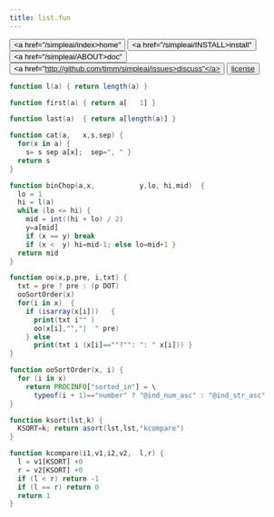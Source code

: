 ```yaml
---
title: list.fun
---
```


<button class="button button1"><a href="/simpleai/index>home"</a></button>
<button class="button button2"><a href="/simpleai/INSTALL>install"</a></button>
<button class="button button1"><a href="/simpleai/ABOUT>doc"</a></button>
<button class="button button2"><a href="http://github.com/timm/simpleai/issues>discuss"</a></button>
<button class="button button1"><a href="/simpleai/LICENSE">license</a></button>

```awk
function l(a) { return length(a) }
```

```awk
function first(a) { return a[   1] }
```
```awk
function last(a)  { return a[length(a)] }
```

```awk
function cat(a,   x,s,sep) {
  for(x in a) {
    s= s sep a[x];  sep=", " }
  return s
}
```


```awk
function binChop(a,x,           y,lo, hi,mid)  {
  lo = 1
  hi = l(a)
  while (lo <= hi) {
    mid = int((hi + lo) / 2)
    y=a[mid]
    if (x == y) break
    if (x <  y) hi=mid-1; else lo=mid+1 }
  return mid 
}
```

```awk
function oo(x,p,pre, i,txt) {
  txt = pre ? pre : (p DOT)
  ooSortOrder(x)
  for(i in x)  {
    if (isarray(x[i]))   {
      print(txt i"" )
      oo(x[i],"","|  " pre)
    } else
      print(txt i (x[i]==""?"": ": " x[i])) }
}
```

```awk
function ooSortOrder(x, i) {
  for (i in x)
    return PROCINFO["sorted_in"] = \
      typeof(i + 1)=="number" ? "@ind_num_asc" : "@ind_str_asc" 
}
```


```awk
function ksort(lst,k) { 
  KSORT=k; return asort(lst,lst,"kcompare") 
}
```

```awk
function kcompare(i1,v1,i2,v2,  l,r) {
  l = v1[KSORT] +0
  r = v2[KSORT] +0
  if (l < r) return -1
  if (l == r) return 0
  return 1 
} 
```

